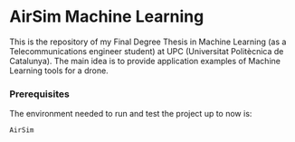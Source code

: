 # AirSim Machine Learning

This is the repository of my Final Degree Thesis in Machine Learning (as a Telecommunications engineer student) at UPC (Universitat Politècnica de Catalunya).
The main idea is to provide application examples of Machine Learning tools for a drone.


### Prerequisites

The environment needed to run and test the project up to now is:

```
AirSim
```


